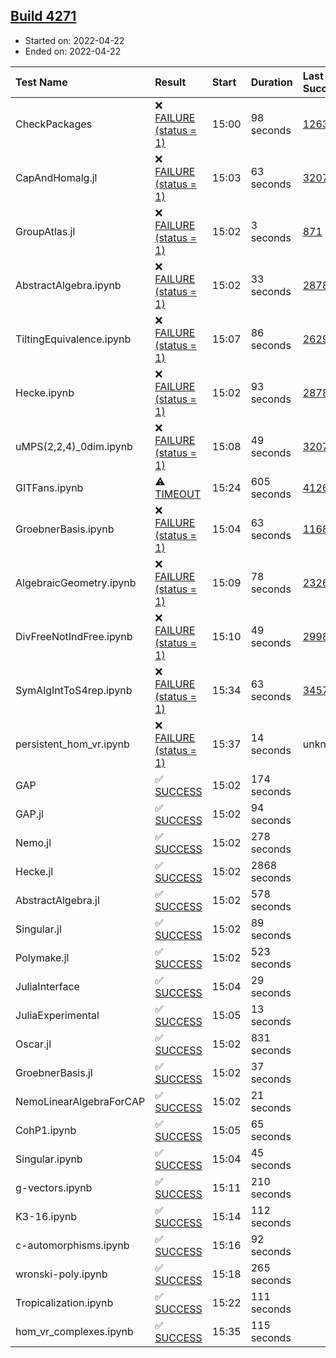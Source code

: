 ## [Build 4271](https://oscarci.mathematik.uni-kl.de/job/oscar-stable/4271/)

* Started on: 2022-04-22
* Ended on: 2022-04-22

| Test Name    | Result | Start | Duration | Last Success | First Failure |
|:-------------|:-------|:------|:---------|:-------------|:--------------|
| CheckPackages | ❌ [FAILURE (status = 1)](https://oscarci.mathematik.uni-kl.de/job/oscar-stable/4271/artifact/logs/build-4271/CheckPackages.log) | 15:00 | 98 seconds | [1263](https://oscarci.mathematik.uni-kl.de/job/oscar-stable/1263/) | [1264](https://oscarci.mathematik.uni-kl.de/job/oscar-stable/1264/) |
| CapAndHomalg.jl | ❌ [FAILURE (status = 1)](https://oscarci.mathematik.uni-kl.de/job/oscar-stable/4271/artifact/logs/build-4271/CapAndHomalg.jl.log) | 15:03 | 63 seconds | [3207](https://oscarci.mathematik.uni-kl.de/job/oscar-stable/3207/) | [3208](https://oscarci.mathematik.uni-kl.de/job/oscar-stable/3208/) |
| GroupAtlas.jl | ❌ [FAILURE (status = 1)](https://oscarci.mathematik.uni-kl.de/job/oscar-stable/4271/artifact/logs/build-4271/GroupAtlas.jl.log) | 15:02 | 3 seconds | [871](https://oscarci.mathematik.uni-kl.de/job/oscar-stable/871/) | [872](https://oscarci.mathematik.uni-kl.de/job/oscar-stable/872/) |
| AbstractAlgebra.ipynb | ❌ [FAILURE (status = 1)](https://oscarci.mathematik.uni-kl.de/job/oscar-stable/4271/artifact/logs/build-4271/AbstractAlgebra.ipynb.log) | 15:02 | 33 seconds | [2878](https://oscarci.mathematik.uni-kl.de/job/oscar-stable/2878/) | [2879](https://oscarci.mathematik.uni-kl.de/job/oscar-stable/2879/) |
| TiltingEquivalence.ipynb | ❌ [FAILURE (status = 1)](https://oscarci.mathematik.uni-kl.de/job/oscar-stable/4271/artifact/logs/build-4271/TiltingEquivalence.ipynb.log) | 15:07 | 86 seconds | [2629](https://oscarci.mathematik.uni-kl.de/job/oscar-stable/2629/) | [2630](https://oscarci.mathematik.uni-kl.de/job/oscar-stable/2630/) |
| Hecke.ipynb | ❌ [FAILURE (status = 1)](https://oscarci.mathematik.uni-kl.de/job/oscar-stable/4271/artifact/logs/build-4271/Hecke.ipynb.log) | 15:02 | 93 seconds | [2878](https://oscarci.mathematik.uni-kl.de/job/oscar-stable/2878/) | [2879](https://oscarci.mathematik.uni-kl.de/job/oscar-stable/2879/) |
| uMPS(2,2,4)_0dim.ipynb | ❌ [FAILURE (status = 1)](https://oscarci.mathematik.uni-kl.de/job/oscar-stable/4271/artifact/logs/build-4271/uMPS-2-2-4-_0dim.ipynb.log) | 15:08 | 49 seconds | [3207](https://oscarci.mathematik.uni-kl.de/job/oscar-stable/3207/) | [3208](https://oscarci.mathematik.uni-kl.de/job/oscar-stable/3208/) |
| GITFans.ipynb | ⚠ [TIMEOUT](https://oscarci.mathematik.uni-kl.de/job/oscar-stable/4271/artifact/logs/build-4271/GITFans.ipynb.log) | 15:24 | 605 seconds | [4126](https://oscarci.mathematik.uni-kl.de/job/oscar-stable/4126/) | [4127](https://oscarci.mathematik.uni-kl.de/job/oscar-stable/4127/) |
| GroebnerBasis.ipynb | ❌ [FAILURE (status = 1)](https://oscarci.mathematik.uni-kl.de/job/oscar-stable/4271/artifact/logs/build-4271/GroebnerBasis.ipynb.log) | 15:04 | 63 seconds | [1168](https://oscarci.mathematik.uni-kl.de/job/oscar-stable/1168/) | [1169](https://oscarci.mathematik.uni-kl.de/job/oscar-stable/1169/) |
| AlgebraicGeometry.ipynb | ❌ [FAILURE (status = 1)](https://oscarci.mathematik.uni-kl.de/job/oscar-stable/4271/artifact/logs/build-4271/AlgebraicGeometry.ipynb.log) | 15:09 | 78 seconds | [2326](https://oscarci.mathematik.uni-kl.de/job/oscar-stable/2326/) | [2327](https://oscarci.mathematik.uni-kl.de/job/oscar-stable/2327/) |
| DivFreeNotIndFree.ipynb | ❌ [FAILURE (status = 1)](https://oscarci.mathematik.uni-kl.de/job/oscar-stable/4271/artifact/logs/build-4271/DivFreeNotIndFree.ipynb.log) | 15:10 | 49 seconds | [2998](https://oscarci.mathematik.uni-kl.de/job/oscar-stable/2998/) | [2999](https://oscarci.mathematik.uni-kl.de/job/oscar-stable/2999/) |
| SymAlgIntToS4rep.ipynb | ❌ [FAILURE (status = 1)](https://oscarci.mathematik.uni-kl.de/job/oscar-stable/4271/artifact/logs/build-4271/SymAlgIntToS4rep.ipynb.log) | 15:34 | 63 seconds | [3457](https://oscarci.mathematik.uni-kl.de/job/oscar-stable/3457/) | [3458](https://oscarci.mathematik.uni-kl.de/job/oscar-stable/3458/) |
| persistent_hom_vr.ipynb | ❌ [FAILURE (status = 1)](https://oscarci.mathematik.uni-kl.de/job/oscar-stable/4271/artifact/logs/build-4271/persistent_hom_vr.ipynb.log) | 15:37 | 14 seconds | unknown | unknown |
| GAP | ✅ [SUCCESS](https://oscarci.mathematik.uni-kl.de/job/oscar-stable/4271/artifact/logs/build-4271/GAP.log) | 15:02 | 174 seconds |  |  |
| GAP.jl | ✅ [SUCCESS](https://oscarci.mathematik.uni-kl.de/job/oscar-stable/4271/artifact/logs/build-4271/GAP.jl.log) | 15:02 | 94 seconds |  |  |
| Nemo.jl | ✅ [SUCCESS](https://oscarci.mathematik.uni-kl.de/job/oscar-stable/4271/artifact/logs/build-4271/Nemo.jl.log) | 15:02 | 278 seconds |  |  |
| Hecke.jl | ✅ [SUCCESS](https://oscarci.mathematik.uni-kl.de/job/oscar-stable/4271/artifact/logs/build-4271/Hecke.jl.log) | 15:02 | 2868 seconds |  |  |
| AbstractAlgebra.jl | ✅ [SUCCESS](https://oscarci.mathematik.uni-kl.de/job/oscar-stable/4271/artifact/logs/build-4271/AbstractAlgebra.jl.log) | 15:02 | 578 seconds |  |  |
| Singular.jl | ✅ [SUCCESS](https://oscarci.mathematik.uni-kl.de/job/oscar-stable/4271/artifact/logs/build-4271/Singular.jl.log) | 15:02 | 89 seconds |  |  |
| Polymake.jl | ✅ [SUCCESS](https://oscarci.mathematik.uni-kl.de/job/oscar-stable/4271/artifact/logs/build-4271/Polymake.jl.log) | 15:02 | 523 seconds |  |  |
| JuliaInterface | ✅ [SUCCESS](https://oscarci.mathematik.uni-kl.de/job/oscar-stable/4271/artifact/logs/build-4271/JuliaInterface.log) | 15:04 | 29 seconds |  |  |
| JuliaExperimental | ✅ [SUCCESS](https://oscarci.mathematik.uni-kl.de/job/oscar-stable/4271/artifact/logs/build-4271/JuliaExperimental.log) | 15:05 | 13 seconds |  |  |
| Oscar.jl | ✅ [SUCCESS](https://oscarci.mathematik.uni-kl.de/job/oscar-stable/4271/artifact/logs/build-4271/Oscar.jl.log) | 15:02 | 831 seconds |  |  |
| GroebnerBasis.jl | ✅ [SUCCESS](https://oscarci.mathematik.uni-kl.de/job/oscar-stable/4271/artifact/logs/build-4271/GroebnerBasis.jl.log) | 15:02 | 37 seconds |  |  |
| NemoLinearAlgebraForCAP | ✅ [SUCCESS](https://oscarci.mathematik.uni-kl.de/job/oscar-stable/4271/artifact/logs/build-4271/NemoLinearAlgebraForCAP.log) | 15:02 | 21 seconds |  |  |
| CohP1.ipynb | ✅ [SUCCESS](https://oscarci.mathematik.uni-kl.de/job/oscar-stable/4271/artifact/logs/build-4271/CohP1.ipynb.log) | 15:05 | 65 seconds |  |  |
| Singular.ipynb | ✅ [SUCCESS](https://oscarci.mathematik.uni-kl.de/job/oscar-stable/4271/artifact/logs/build-4271/Singular.ipynb.log) | 15:04 | 45 seconds |  |  |
| g-vectors.ipynb | ✅ [SUCCESS](https://oscarci.mathematik.uni-kl.de/job/oscar-stable/4271/artifact/logs/build-4271/g-vectors.ipynb.log) | 15:11 | 210 seconds |  |  |
| K3-16.ipynb | ✅ [SUCCESS](https://oscarci.mathematik.uni-kl.de/job/oscar-stable/4271/artifact/logs/build-4271/K3-16.ipynb.log) | 15:14 | 112 seconds |  |  |
| c-automorphisms.ipynb | ✅ [SUCCESS](https://oscarci.mathematik.uni-kl.de/job/oscar-stable/4271/artifact/logs/build-4271/c-automorphisms.ipynb.log) | 15:16 | 92 seconds |  |  |
| wronski-poly.ipynb | ✅ [SUCCESS](https://oscarci.mathematik.uni-kl.de/job/oscar-stable/4271/artifact/logs/build-4271/wronski-poly.ipynb.log) | 15:18 | 265 seconds |  |  |
| Tropicalization.ipynb | ✅ [SUCCESS](https://oscarci.mathematik.uni-kl.de/job/oscar-stable/4271/artifact/logs/build-4271/Tropicalization.ipynb.log) | 15:22 | 111 seconds |  |  |
| hom_vr_complexes.ipynb | ✅ [SUCCESS](https://oscarci.mathematik.uni-kl.de/job/oscar-stable/4271/artifact/logs/build-4271/hom_vr_complexes.ipynb.log) | 15:35 | 115 seconds |  |  |
